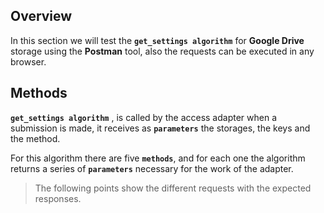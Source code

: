 ## Overview

In this section we will test the **`get_settings algorithm`** for <b>Google Drive</b> storage using the <b>Postman</b> tool, also the requests can be executed in any browser.

## Methods

**`get_settings algorithm`** , is called by the access adapter when a submission is made, it receives as **`parameters`** the storages, the keys and the method.

For this algorithm there are five **`methods`**, and for each one the algorithm returns a series of **`parameters`** necessary for the work of the adapter.

> The following points show the different requests with the expected responses.
